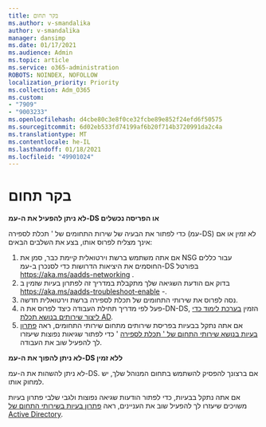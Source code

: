 ```yaml
---
title: בקר תחום
ms.author: v-smandalika
author: v-smandalika
manager: dansimp
ms.date: 01/17/2021
ms.audience: Admin
ms.topic: article
ms.service: o365-administration
ROBOTS: NOINDEX, NOFOLLOW
localization_priority: Priority
ms.collection: Adm_O365
ms.custom:
- "7909"
- "9003233"
ms.openlocfilehash: d4cbe80c3e8f0ce32fcbe89e852f24efd6f50575
ms.sourcegitcommit: 6d02eb533fd74199af6b20f714b3720991da2c4a
ms.translationtype: MT
ms.contentlocale: he-IL
ms.lasthandoff: 01/18/2021
ms.locfileid: "49901024"
---
```

# <a name="domain-controller"></a>בקר תחום

**לא ניתן להפעיל את ה-עמ-DS או הפריסה נכשלים**

כדי לפתור את הבעיה של שירות התחומים של ' תכלת לספירה (עמ-DS) לא זמין או אם אינך מצליח לפרוס אותו, בצע את השלבים הבאים:

1. אם אתה משתמש ברשת וירטואלית קיימת כבר, סמן את NSG עבור כללים החוסמים את היציאות הדרושות כדי לסנכרן ב-עמ-DS בפורטל https://aka.ms/aadds-networking .
2. בדוק אם הודעת השגיאה שלך מתקבלת במדריך זה לפתרון בעיות שזמין ב  https://aka.ms/aadds-troubleshoot-enable -.
3. נסה לפרוס את שירותי התחומים של תכלת לספירה ברשת וירטואלית חדשה.
4. פעל לפי מדריך תחילת העבודה כיצד לפרוס את ה-DN-DS, הזמין [בערכת לימוד כדי ליצור שירותים בנושא תכלת AD](https://docs.microsoft.com/azure/active-directory-domain-services/tutorial-create-instance).
5. אם אתה נתקל בבעיות בפריסת שירותים מתחום שירותי התחומים, ראה [פתרון בעיות בנושא שירותי התחום של ' תכלת לספירה](https://docs.microsoft.com/azure/active-directory-domain-services/troubleshoot) ' כדי לפתור שגיאות נפוצות שיעזרו לך להפעיל שוב את העבודה. 

**לא ניתן להפוך את ה-עמ-DS ללא זמין**

לא ניתן להשהות את ה-עמ-DS. אם ברצונך להפסיק להשתמש בתחום המנוהל שלך, יש למחוק אותו.

אם אתה נתקל בבעיות, כדי לפתור הודעות שגיאה נפוצות ולגבי שלבי פתרון בעיות משויכים שיעזרו לך להפעיל שוב את העניינים, ראה [פתרון בעיות בשירותי התחום של Active Directory](https://docs.microsoft.com/azure/active-directory-domain-services/troubleshoot).
